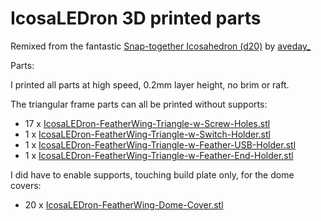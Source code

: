 # IcosaLEDron 3D printed parts

Remixed from the fantastic [Snap-together Icosahedron (d20)](https://www.thingiverse.com/thing:2778943) by [aveday\_](https://www.thingiverse.com/aveday_)

Parts:

I printed all parts at high speed, 0.2mm layer height, no brim or raft.

The triangular frame parts can all be printed without supports:

- 17 x [IcosaLEDron-FeatherWing-Triangle-w-Screw-Holes.stl](IcosaLEDron-FeatherWing-Triangle-w-Screw-Holes.stl)
- 1 x [IcosaLEDron-FeatherWing-Triangle-w-Switch-Holder.stl](IcosaLEDron-FeatherWing-Triangle-w-Switch-Holder.stl)
- 1 x [IcosaLEDron-FeatherWing-Triangle-w-Feather-USB-Holder.stl](IcosaLEDron-FeatherWing-Triangle-w-Feather-USB-Holder.stl)
- 1 x [IcosaLEDron-FeatherWing-Triangle-w-Feather-End-Holder.stl](IcosaLEDron-FeatherWing-Triangle-w-Feather-End-Holder.stl)

I did have to enable supports, touching build plate only, for the dome covers:

- 20 x [IcosaLEDron-FeatherWing-Dome-Cover.stl](IcosaLEDron-FeatherWing-Dome-Cover.stl)
